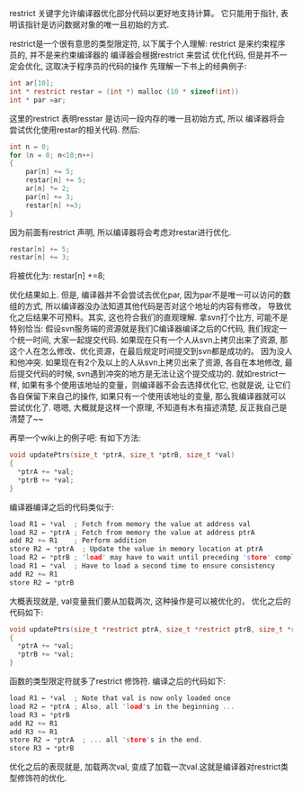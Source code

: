 restrict 关键字允许编译器优化部分代码以更好地支持计算。 它只能用于指针, 表明该指针是访问数据对象的唯一且初始的方式.

restrict是一个很有意思的类型限定符, 以下属于个人理解:
restrict 是来约束程序员的, 并不是来约束编译器的
编译器会根据restrict 来尝试 优化代码, 但是并不一定会优化, 这取决于程序员的代码的操作
先理解一下书上的经典例子:
```c
int ar[10];
int * restrict restar = (int *) malloc (10 * sizeof(int))
int * par =ar;
```
这里的restrict 表明resstar 是访问一段内存的唯一且初始方式, 所以 编译器将会尝试优化使用restar的相关代码.
然后:
``` c
int n = 0;
for (n = 0; n<10;n++)
{
	par[n] += 5;
	restar[n] += 5;
	ar[n] *= 2;
	par[n] += 3;
	restar[n] +=3;
}
```
因为前面有restrict 声明, 所以编译器将会考虑对restar进行优化.

``` c
restar[n] += 5;
restar[n] += 3;
```

将被优化为:
restar[n] +=8;

优化结果如上. 但是, 编译器并不会尝试去优化par, 因为par不是唯一可以访问的数组的方式, 所以编译器没办法知道其他代码是否对这个地址的内容有修改， 导致优化之后结果不可预料。其实, 这也符合我们的直观理解.
拿svn打个比方, 可能不是特别恰当:
假设svn服务端的资源就是我们C编译器编译之后的C代码, 我们规定一个统一时间, 大家一起提交代码.
如果现在只有一个人从svn上拷贝出来了资源, 那这个人在怎么修改、优化资源，在最后规定时间提交到svn都是成功的。 因为没人和他冲突.
如果现在有2个及以上的人从svn上拷贝出来了资源, 各自在本地修改, 最后提交代码的时候, svn遇到冲突的地方是无法让这个提交成功的.
就如restrict一样, 如果有多个使用该地址的变量，则编译器不会去选择优化它, 也就是说, 让它们各自保留下来自己的操作, 如果只有一个使用该地址的变量, 那么我编译器就可以尝试优化了.
嗯嗯, 大概就是这样一个原理, 不知道有木有描述清楚, 反正我自己是清楚了~~

再举一个wiki上的例子吧:
有如下方法:

``` c
void updatePtrs(size_t *ptrA, size_t *ptrB, size_t *val)
{
  *ptrA += *val;
  *ptrB += *val;
}
```
编译器编译之后的代码类似于:
``` c
load R1 ← *val  ; Fetch from memory the value at address val
load R2 ← *ptrA ; Fetch from memory the value at address ptrA
add R2 += R1    ; Perform addition
store R2 → *ptrA  ; Update the value in memory location at ptrA
load R2 ← *ptrB ; 'load' may have to wait until preceding 'store' completes
load R1 ← *val  ; Have to load a second time to ensure consistency
add R2 += R1
store R2 → *ptrB
```
大概表现就是, val变量我们要从加载两次, 这种操作是可以被优化的， 优化之后的代码如下:
``` c
void updatePtrs(size_t *restrict ptrA, size_t *restrict ptrB, size_t *restrict val)
{
  *ptrA += *val;
  *ptrB += *val;
}
```
函数的类型限定符就多了restrict 修饰符.
编译之后的代码如下:
``` c
load R1 ← *val  ; Note that val is now only loaded once
load R2 ← *ptrA ; Also, all 'load's in the beginning ...
load R3 ← *ptrB
add R2 += R1
add R3 += R1
store R2 → *ptrA  ; ... all 'store's in the end.
store R3 → *ptrB
```
优化之后的表现就是, 加载两次val, 变成了加载一次val.这就是编译器对restrict类型修饰符的优化.